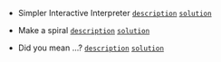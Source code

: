 * Simpler Interactive Interpreter
[``description``](https://www.codewars.com/kata/53005a7b26d12be55c000243)
[``solution``](https://github.com/1nfra/codewars/blob/main/SimplerInteractiveInterpreter.js)

* Make a spiral
[``description``](https://www.codewars.com/kata/534e01fbbb17187c7e0000c6)
[``solution``](https://github.com/1nfra/codewars/blob/main/Spiral.js)

* Did you mean ...?
[``description``](https://www.codewars.com/kata/5259510fc76e59579e0009d4) 
[``solution``](https://github.com/1nfra/codewars/blob/main/DidYouMean.js)
